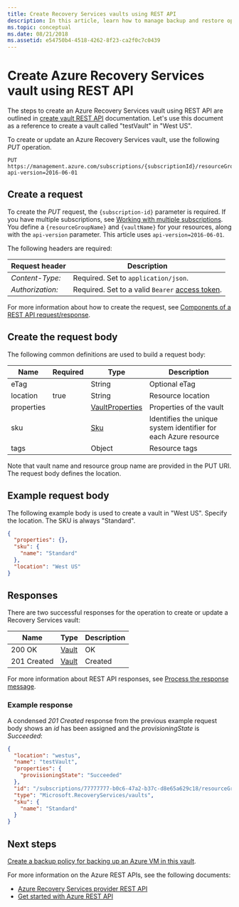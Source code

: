 ```yaml
---
title: Create Recovery Services vaults using REST API
description: In this article, learn how to manage backup and restore operations of Azure VM Backup using REST API.
ms.topic: conceptual
ms.date: 08/21/2018
ms.assetid: e54750b4-4518-4262-8f23-ca2f0c7c0439
---
```

# Create Azure Recovery Services vault using REST API

The steps to create an Azure Recovery Services vault using REST API are outlined in [create vault REST API](/rest/api/recoveryservices/vaults/createorupdate) documentation. Let's use this document as a reference to create a vault called "testVault" in "West US".

To create or update an Azure Recovery Services vault, use the following *PUT* operation.

```http
PUT https://management.azure.com/subscriptions/{subscriptionId}/resourceGroups/{resourceGroupName}/providers/Microsoft.RecoveryServices/vaults/{vaultName}?api-version=2016-06-01
```

## Create a request

To create the *PUT* request, the `{subscription-id}` parameter is required. If you have multiple subscriptions, see [Working with multiple subscriptions](/cli/azure/manage-azure-subscriptions-azure-cli?view=azure-cli-latest). You define a `{resourceGroupName}` and `{vaultName}` for your resources, along with the `api-version` parameter. This article uses `api-version=2016-06-01`.

The following headers are required:

| Request header   | Description |
|------------------|-----------------|
| *Content-Type:*  | Required. Set to `application/json`. |
| *Authorization:* | Required. Set to a valid `Bearer` [access token](/rest/api/azure/#authorization-code-grant-interactive-clients). |

For more information about how to create the request, see [Components of a REST API request/response](/rest/api/azure/#components-of-a-rest-api-requestresponse).

## Create the request body

The following common definitions are used to build a request body:

|Name  |Required  |Type  |Description  |
|---------|---------|---------|---------|
|eTag     |         |   String      |  Optional eTag       |
|location     |  true       |String         |   Resource location      |
|properties     |         | [VaultProperties](/rest/api/recoveryservices/vaults/createorupdate#vaultproperties)        |  Properties of the vault       |
|sku     |         |  [Sku](/rest/api/recoveryservices/vaults/createorupdate#sku)       |    Identifies the unique system identifier for each Azure resource     |
|tags     |         | Object        |     Resource tags    |

Note that vault name and resource group name are provided in the PUT URI. The request body defines the location.

## Example request body

The following example body is used to create a vault in "West US". Specify the location. The SKU is always "Standard".

```json
{
  "properties": {},
  "sku": {
    "name": "Standard"
  },
  "location": "West US"
}
```

## Responses

There are two successful responses for the operation to create or update a Recovery Services vault:

|Name  |Type  |Description  |
|---------|---------|---------|
|200 OK     |   [Vault](/rest/api/recoveryservices/vaults/createorupdate#vault)      | OK        |
|201 Created     | [Vault](/rest/api/recoveryservices/vaults/createorupdate#vault)        |   Created      |

For more information about REST API responses, see [Process the response message](/rest/api/azure/#process-the-response-message).

### Example response

A condensed *201 Created* response from the previous example request body shows an *id* has been assigned and the *provisioningState* is *Succeeded*:

```json
{
  "location": "westus",
  "name": "testVault",
  "properties": {
    "provisioningState": "Succeeded"
  },
  "id": "/subscriptions/77777777-b0c6-47a2-b37c-d8e65a629c18/resourceGroups/Default-RecoveryServices-ResourceGroup/providers/Microsoft.RecoveryServices/vaults/testVault",
  "type": "Microsoft.RecoveryServices/vaults",
  "sku": {
    "name": "Standard"
  }
}
```

## Next steps

[Create a backup policy for backing up an Azure VM in this vault](backup-azure-arm-userestapi-createorupdatepolicy.md).

For more information on the Azure REST APIs, see the following documents:

- [Azure Recovery Services provider REST API](/rest/api/recoveryservices/)
- [Get started with Azure REST API](/rest/api/azure/)
